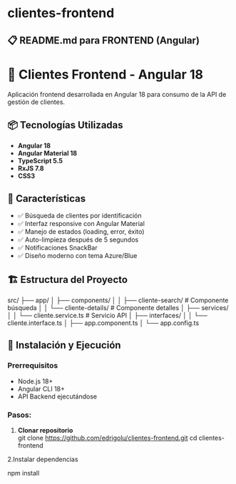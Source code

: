 # clientes-frontend

## 📋 **README.md para FRONTEND (Angular)**


# 🎨 Clientes Frontend - Angular 18

Aplicación frontend desarrollada en Angular 18 para consumo de la API de gestión de clientes.

## 📦 Tecnologías Utilizadas

- **Angular 18**
- **Angular Material 18**
- **TypeScript 5.5**
- **RxJS 7.8**
- **CSS3**

## 🎨 Características

- ✅ Búsqueda de clientes por identificación
- ✅ Interfaz responsive con Angular Material
- ✅ Manejo de estados (loading, error, éxito)
- ✅ Auto-limpieza después de 5 segundos
- ✅ Notificaciones SnackBar
- ✅ Diseño moderno con tema Azure/Blue

## 🏗️ Estructura del Proyecto
src/
├── app/
│ ├── components/
│ │ ├── cliente-search/ # Componente búsqueda
│ │ └── cliente-details/ # Componente detalles
│ ├── services/
│ │ └── cliente.service.ts # Servicio API
│ ├── interfaces/
│ │ └── cliente.interface.ts
│ ├── app.component.ts
│ └── app.config.ts


## 🚀 Instalación y Ejecución

### Prerrequisitos
- Node.js 18+
- Angular CLI 18+
- API Backend ejecutándose

### Pasos:
1. **Clonar repositorio**   
   git clone https://github.com/edrigolu/clientes-frontend.git
   cd clientes-frontend
   
2.Instalar dependencias

   npm install
